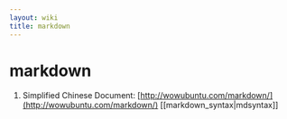```yaml
---
layout: wiki
title: markdown
---
```


# markdown

1. Simplified Chinese Document: [http://wowubuntu.com/markdown/](http://wowubuntu.com/markdown/)
   [[markdown_syntax|mdsyntax]]
